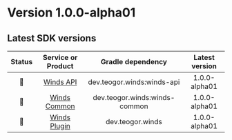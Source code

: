 [//]: # (This file was automatically generated - do not edit)

# Version 1.0.0-alpha01

## Latest SDK versions

| Status |             Service or Product              |       Gradle dependency       | Latest version |
|:------:|:-------------------------------------------:|:-----------------------------:|:--------------:|
|   🧪   |       [Winds API](../../../html/api)        |  dev.teogor.winds:winds-api   | 1.0.0-alpha01  |
|   🧪   |    [Winds Common](../../../html/common)     | dev.teogor.winds:winds-common | 1.0.0-alpha01  |
|   🧪   | [Winds Plugin](../../../html/gradle-plugin) |       dev.teogor.winds        | 1.0.0-alpha01  |
